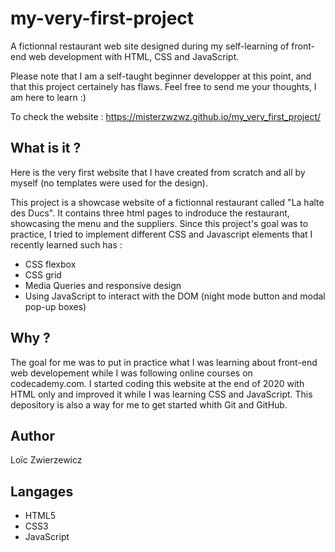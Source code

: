 # my-very-first-project
A fictionnal restaurant web site designed during my self-learning of front-end web development with HTML, CSS and JavaScript.

Please note that I am a self-taught beginner developper at this point, and that this project certainely has flaws. 
Feel free to send me your thoughts, I am here to learn :) 

To check the website : https://misterzwzwz.github.io/my_very_first_project/

## What is it ?
Here is the very first website that I have created from scratch and all by myself (no templates were used for the design). 

This project is a showcase website of a fictionnal restaurant called "La halte des Ducs". It contains three html pages to indroduce the restaurant, showcasing the menu and the suppliers.
Since this project's goal was to practice, I tried to implement different CSS and Javascript elements that I recently learned such has : 

- CSS flexbox
- CSS grid
- Media Queries and responsive design
- Using JavaScript to interact with the DOM (night mode button and modal pop-up boxes)

## Why ? 
The goal for me was to put in practice what I was learning about front-end web developement while I was following online courses on codecademy.com.
I started coding this website at the end of 2020 with HTML only and improved it while I was learning CSS and JavaScript.
This depository is also a way for me to get started whith Git and GitHub.

## Author
Loïc Zwierzewicz

## Langages
- HTML5
- CSS3
- JavaScript
